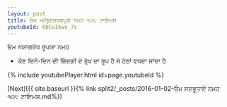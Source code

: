 ```yaml
---
layout: post
title: ਓਮ ਅਨਿਰ੍ਦੇਸ਼ਯਵਪੁਸ਼ੇ ਨਮਹ ੧੦੮ ਟਾਇਮਸ
youtubeId: 6bCuIkwx_7c
---
```

 
 
 ਓਮ ਨਯਾਗਰੋਧ ਰੂਪਯਾ ਨਮਹ  
 
 -  ਕੌਣ ਦਿਨੋ-ਦਿਨ ਦੀ ਜ਼ਿੰਦਗੀ ਦੇ ਰੁੱਖ ਦਾ ਰੂਪ ਹੈ ਜੋ ਹੇਠਾਂ ਵਧਦਾ ਜਾਂਦਾ ਹੈ 
 
  
 
  
 
 
 
 
 
 


{% include youtubePlayer.html id=page.youtubeId %}
 
[Next]({{ site.baseurl }}{% link  split2/_posts/2016-01-02-ਓਮ ਸਦਭੂਤਾਏ ਨਮਹ ੧੦੮ ਟਾਇਮਸ.md%})
 
